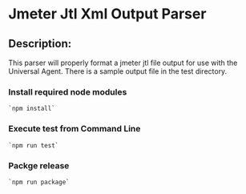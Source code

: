 # Jmeter Jtl Xml Output Parser

## Description:
This parser will properly format a jmeter jtl file output for use with the Universal Agent. There is a sample output file in the test directory.

### Install required node modules 
```
`npm install`
```
### Execute test from Command Line
```
`npm run test`
```
### Packge release
```
`npm run package`
```